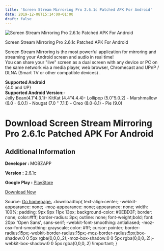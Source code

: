 ```yaml
---
title: 'Screen Stream Mirroring Pro 2.6.1c Patched APK For Android'
date: 2019-12-08T15:14:00+01:00
draft: false
---
```


![Screen Stream Mirroring Pro 2.6.1c Patched APK For Android](https://i1.wp.com/apkhome.net/wp-content/uploads/2019/12/Screen-Stream-Mirroring-Pro-2.6.1c-Patched.png "Screen Stream Mirroring Pro 2.6.1c Patched APK For Android")

  

Screen Stream Mirroring Pro 2.6.1c Patched APK For Android

Screen Stream Mirroring is the most powerful application for mirroring and streaming your Android screen and audio in real time!  
You can share your "live" screen as a dual screen with any device or PC on the same network via a media player, web browser, Chromecast and UPnP / DLNA (Smart TV or other compatible devices) .

**Supported Android**  
{4.0 and UP}  
**Supported Android Version**:-  
Jelly Bean(4.1"4.3.1)- KitKat (4.4"4.4.4)- Lollipop (5.0"5.0.2) - Marshmallow (6.0 - 6.0.1) - Nougat (7.0 " 7.1.1) - Oreo (8.0-8.1) - Pie (9.0)

Download Screen Stream Mirroring Pro 2.6.1c Patched APK For Android
===================================================================

Additional Information
----------------------

**Developer :** MOBZAPP

**Version :** 2.6.1c

**Google Play :** [PlayStore](https://play.google.com/store/apps/details?id=com.mobzapp.screenstream)

  

[Download Now](https://store4app.co/post/screen-stream-mirroring-pro-2-6-1c-patched-apk-for-android_1575812731)

  
Source: [Go homepage.](https://store4app.co/post/screen-stream-mirroring-pro-2-6-1c-patched-apk-for-android_1575812731) .downloadtop{ text-align:center; -webkit-appearance: none; -moz-appearance: none; appearance: none; width: 100%; padding: 9px 9px 11px 13px; background-color: #0EBD3F; border: none; color:#fff; border-radius: 3px; outline: none; font-weight;bold; font: 20px 'Open Sans', sans-serif; -webkit-font-smoothing: antialiased; -moz-osx-font-smoothing: grayscale; color: #fff; cursor: pointer; border-radius:15px;-webkit-border-radius:15px;-moz-border-radius:5px;box-shadow:0 0 5px rgba(0,0,0,.2);-moz-box-shadow:0 0 5px rgba(0,0,0,.2);-webkit-box-shadow:0 0 5px rgba(0,0,0,.2) !important; }